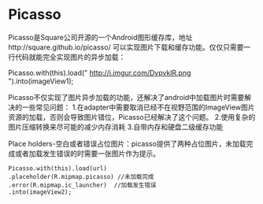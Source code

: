 # Picasso

Picasso是Square公司开源的一个Android图形缓存库，地址http://square.github.io/picasso/  可以实现图片下载和缓存功能。仅仅只需要一行代码就能完全实现图片的异步加载：


Picasso.with(this).load(" http://i.imgur.com/DvpvklR.png ").into(imageView1);


Picasso不仅实现了图片异步加载的功能，还解决了android中加载图片时需要解决的一些常见问题：
  1.在adapter中需要取消已经不在视野范围的ImageView图片资源的加载，否则会导致图片错位，Picasso已经解决了这个问题。
  2.使用复杂的图片压缩转换来尽可能的减少内存消耗
  3.自带内存和硬盘二级缓存功能
   
   
Place holders-空白或者错误占位图片：picasso提供了两种占位图片，未加载完成或者加载发生错误的时需要一张图片作为提示。
        
         
    Picasso.with(this).load(url)       
    .placeholder(R.mipmap.picasso) //未加载完成
    .error(R.mipmap.ic_launcher)  //加载发生错误
    .into(imageView2);
    

